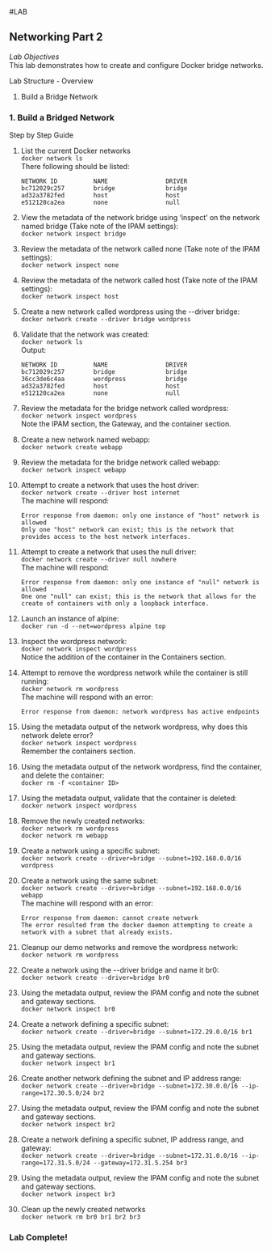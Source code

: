 #LAB
## Networking Part 2
*Lab Objectives*  
This lab demonstrates how to create and configure Docker bridge networks.  

Lab Structure - Overview
1.	Build a Bridge Network

### 1. Build a Bridged Network
Step by Step Guide
1.	List the current Docker networks  
`docker network ls`  
There following should be listed:  
    ```
    NETWORK ID          NAME                DRIVER
    bc712029c257        bridge              bridge
    ad32a3782fed        host                host
    e512120ca2ea        none                null
    ```

2.	View the metadata of the network bridge using ‘inspect’ on the network named bridge (Take note of the IPAM settings):  
`docker network inspect bridge`

3.	Review the metadata of the network called none  (Take note of the IPAM settings):  
`docker network inspect none`

4.	Review the metadata of the network called host (Take note of the IPAM settings):  
`docker network inspect host`

5.	Create a new network called wordpress using the --driver bridge:  
`docker network create --driver bridge wordpress`

6.	Validate that the network was created:  
`docker network ls`  
    Output:
    ```
    NETWORK ID          NAME                DRIVER
    bc712029c257        bridge              bridge
    36cc3de6c4aa        wordpress           bridge
    ad32a3782fed        host                host
    e512120ca2ea        none                null
    ```

7.	Review the metadata for the bridge network called wordpress:  
`docker network inspect wordpress`  
Note the IPAM section, the Gateway, and the container section.

8.	Create a new network named webapp:  
`docker network create webapp`

9.	Review the metadata for the bridge network called webapp:  
`docker network inspect webapp`

10.	Attempt to create a network that uses the host driver:  
`docker network create --driver host internet`  
    The machine will respond:  
    ```
    Error response from daemon: only one instance of "host" network is allowed
    Only one "host" network can exist; this is the network that provides access to the host network interfaces.
    ```

11.	Attempt to create a network that uses the null driver:  
`docker network create --driver null nowhere`  
    The machine will respond:
    ```
    Error response from daemon: only one instance of "null" network is allowed
    One one "null" can exist; this is the network that allows for the create of containers with only a loopback interface.
    ```

12.	Launch an instance of alpine:  
`docker run -d --net=wordpress alpine top`

13.	Inspect the wordpress network:  
`docker network inspect wordpress`  
Notice the addition of the container in the Containers section.

14.	Attempt to remove the wordpress network while the container is still running:  
`docker network rm wordpress`  
    The machine will respond with an error:  
    ```
    Error response from daemon: network wordpress has active endpoints
    ```

15.	Using the metadata output of the network wordpress, why does this network delete error?  
`docker network inspect wordpress`  
Remember the containers section.

16.	Using the metadata output of the network wordpress, find the container, and delete the container:  
``docker rm -f <container ID>``

17.	Using the metadata output, validate that the container is deleted:  
`docker network inspect wordpress`

18.	Remove the newly created networks:  
`docker network rm wordpress`  
`docker network rm webapp`

19.  Create a network using a specific subnet:  
`docker network create --driver=bridge --subnet=192.168.0.0/16 wordpress`

20. Create a network using the same subnet:  
    `docker network create --driver=bridge --subnet=192.168.0.0/16 webapp`  
    The machine will respond with an error:  
    ```
    Error response from daemon: cannot create network
    The error resulted from the docker daemon attempting to create a network with a subnet that already exists.
    ```
 
21.	Cleanup our demo networks and remove the wordpress network:  
`docker network rm wordpress`

22.	Create a network using the --driver bridge and name it br0:  
`docker network create --driver=bridge br0`

23.	Using the metadata output, review the IPAM config and note the subnet and gateway sections.  
`docker network inspect br0`

24.	Create a network defining a specific subnet:  
`docker network create --driver=bridge --subnet=172.29.0.0/16 br1`  

25.	Using the metadata output, review the IPAM config and note the subnet and gateway sections.  
`docker network inspect br1`

26.	Create another network defining the subnet and IP address range:  
`docker network create --driver=bridge --subnet=172.30.0.0/16 --ip-range=172.30.5.0/24 br2`

27.	Using the metadata output, review the IPAM config and note the subnet and gateway sections.  
`docker network inspect br2`

28.	Create a network defining a specific subnet, IP address range, and gateway:  
`docker network create --driver=bridge --subnet=172.31.0.0/16 --ip-range=172.31.5.0/24 --gateway=172.31.5.254 br3`

29.	Using the metadata output, review the IPAM config and note the subnet and gateway sections.  
`docker network inspect br3`

30.	Clean up the newly created networks  
`docker network rm br0 br1 br2 br3`

### Lab Complete!

<!-- 
LastTested: 2018-09-28
OS: Ubuntu 18.04
DockerVersion: 18.06.1-ce, build e68fc7a
-->
